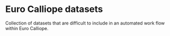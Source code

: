 # Euro Calliope datasets

Collection of datasets that are difficult to include in an automated
work flow within Euro Calliope.
